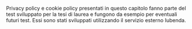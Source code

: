 Privacy policy e cookie policy presentati in questo capitolo fanno parte del test sviluppato per la tesi di laurea e fungono da esempio per eventuali futuri test. Essi sono stati sviluppati utilizzando il servizio esterno Iubenda.
